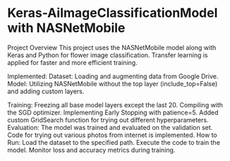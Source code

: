 # Keras-AiImageClassificationModel with NASNetMobile
Project Overview
This project uses the NASNetMobile model along with Keras and Python for flower image classification. Transfer learning is applied for faster and more efficient training.

Implemented:
  Dataset: Loading and augmenting data from Google Drive.
  Model: Utilizing NASNetMobile without the top layer (include_top=False) and adding custom layers.

  Training:
    Freezing all base model layers except the last 20.
    Compiling with the SGD optimizer.
    Implementing Early Stopping with patience=5.
    Added custom GridSearch function for trying out different hyperparameters.
  Evaluation: 
    The model was trained and evaluated on the validation set.
    Code for trying out various photos from internet is implemented.
  How to Run:
    Load the dataset to the specified path.
    Execute the code to train the model.
    Monitor loss and accuracy metrics during training.
